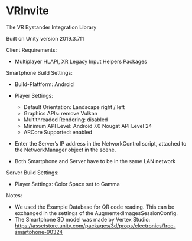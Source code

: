 # VRInvite
The VR Bystander Integration Library

Built on Unity version 2019.3.7f1

Client Requirements: 
- Multiplayer HLAPI, XR Legacy Input Helpers Packages

Smartphone Build Settings:
- Build-Plattform: Android
- Player Settings:
	- Default Orientation: Landscape right / left
	- Graphics APIs: remove Vulkan
	- Multithreaded Rendering: disabled
	- Minimum API Level: Android 7.0 Nougat API Level 24
	- ARCore Supported: enabled

- Enter the Server’s IP address in the NetworkControl script, attached to the NetworkManager object in the scene. 
- Both Smartphone and Server have to be in the same LAN network


Server Build Settings:
- Player Settings: Color Space set to Gamma


Notes:
- We used the Example Database for QR code reading. This can be exchanged in the settings of the AugmentedImagesSessionConfig. 
- The Smartphone 3D model was made by Vertex Studio: https://assetstore.unity.com/packages/3d/props/electronics/free-smartphone-90324 












